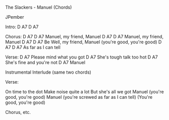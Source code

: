 The Slackers - Manuel (Chords)


JPember


Intro:
D A7 D A7


Chorus:
   D         A7       D    A7
Manuel, my friend, Manuel
   D         A7       D    A7
Manuel, my friend, Manuel
    D         A7       D    A7
Be Well, my friend, Manuel (you're good, you're good)
    D     A7     D    A7
As far as I can tell


Verse:
        D             A7
Please mind what you got
        D             A7
She's tough talk too hot
       D               A7
She's fine and you're not
   D    A7
Manuel


Instrumental Interlude (same two chords)

Verse:

On time to the dot
Make noise quite a lot
But she's all we got
Manuel (you're good, you're good)
Manuel (you're screwed as far as I can tell)
       (You're good, you're good)


Chorus, etc.